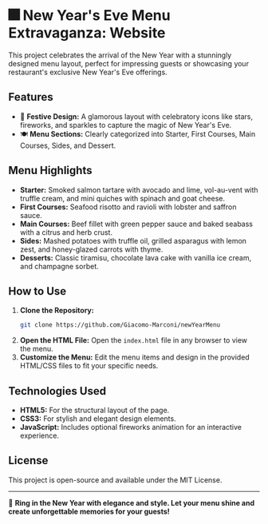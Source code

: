 # 🎆 New Year's Eve Menu Extravaganza: Website

This project celebrates the arrival of the New Year with a stunningly designed menu layout, perfect for impressing guests or showcasing your restaurant's exclusive New Year's Eve offerings.

## Features
- 🌟 **Festive Design:** A glamorous layout with celebratory icons like stars, fireworks, and sparkles to capture the magic of New Year's Eve.
- 🍽️ **Menu Sections:** Clearly categorized into Starter, First Courses, Main Courses, Sides, and Dessert.

## Menu Highlights
- **Starter:** Smoked salmon tartare with avocado and lime, vol-au-vent with truffle cream, and mini quiches with spinach and goat cheese.
- **First Courses:** Seafood risotto and ravioli with lobster and saffron sauce.
- **Main Courses:** Beef fillet with green pepper sauce and baked seabass with a citrus and herb crust.
- **Sides:** Mashed potatoes with truffle oil, grilled asparagus with lemon zest, and honey-glazed carrots with thyme.
- **Desserts:** Classic tiramisu, chocolate lava cake with vanilla ice cream, and champagne sorbet.

## How to Use
1. **Clone the Repository:**
   ```bash
   git clone https://github.com/Giacomo-Marconi/newYearMenu
   ```
2. **Open the HTML File:**
   Open the `index.html` file in any browser to view the menu.
3. **Customize the Menu:**
   Edit the menu items and design in the provided HTML/CSS files to fit your specific needs.

## Technologies Used
- **HTML5:** For the structural layout of the page.
- **CSS3:** For stylish and elegant design elements.
- **JavaScript:** Includes optional fireworks animation for an interactive experience.

## License
This project is open-source and available under the MIT License.

---

🎉 **Ring in the New Year with elegance and style. Let your menu shine and create unforgettable memories for your guests!**























